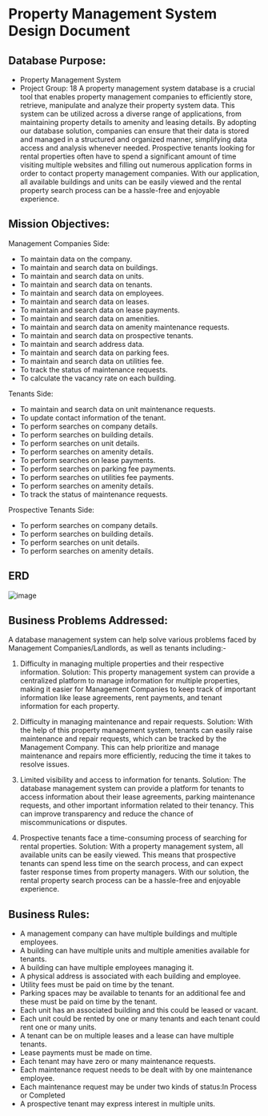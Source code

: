 # Property Management System Design Document

## Database Purpose:
- Property Management System
- Project Group: 18
A property management system database is a crucial tool that enables property management companies to efficiently store, retrieve, manipulate and analyze their property system data. This system can be utilized across a diverse range of applications, from maintaining property details to amenity and leasing details. By adopting our database solution, companies can ensure that their data is stored and managed in a structured and organized manner, simplifying data access and analysis whenever needed.
Prospective tenants looking for rental properties often have to spend a significant amount of time visiting multiple websites and filling out numerous application forms in order to contact property management companies. With our application, all available buildings and units can be easily viewed and the rental property search process can be a hassle-free and enjoyable experience.


## Mission Objectives: 
Management Companies Side:
- To maintain data on the company.
- To maintain and search data on buildings.
- To maintain and search data on units.
- To maintain and search data on tenants.
- To maintain and search data on employees.
- To maintain and search data on leases.
- To maintain and search data on lease payments.
- To maintain and search data on amenities.
- To maintain and search data on amenity maintenance requests.
- To maintain and search data on prospective tenants.
- To maintain and search address data.
- To maintain and search data on parking fees.
- To maintain and search data on utilities fee.
- To track the status of maintenance requests.
- To calculate the vacancy rate on each building.

Tenants Side:
- To maintain and search data on unit maintenance requests.
- To update contact information of the tenant.
- To perform searches on company details.
- To perform searches on building details.
- To perform searches on unit details.
- To perform searches on amenity details.
- To perform searches on lease payments.
- To perform searches on parking fee payments.
- To perform searches on utilities fee payments.
- To perform searches on amenity details.
- To track the status of maintenance requests.
 
Prospective Tenants Side:
- To perform searches on company details.
- To perform searches on building details.
- To perform searches on unit details.
- To perform searches on amenity details.

## ERD
![image](https://github.com/SinianLiu/DAMG6210-DatabaseDesign-DataManagement-Final-Project/assets/113807640/285596db-3791-4ecb-84df-c111d7a867a8)

## Business Problems Addressed:
A database management system can help solve various problems faced by Management Companies/Landlords, as well as tenants including:-
1. Difficulty in managing multiple properties and their respective information.
Solution: This property management system can provide a centralized platform to manage information for multiple properties, making it easier for Management Companies to keep track of important information like lease agreements, rent payments, and tenant information for each property.
2. Difficulty in managing maintenance and repair requests.
Solution: With the help of this property management system, tenants can easily raise maintenance and repair requests, which can be tracked by the Management Company. This can help prioritize and manage maintenance and repairs more efficiently, reducing the time it takes to resolve issues.
 
3. Limited visibility and access to information for tenants.
Solution: The database management system can provide a platform for tenants to access information about their lease agreements, parking maintenance requests, and other important information related to their tenancy. This can improve transparency and reduce the chance of miscommunications or disputes.
4. Prospective tenants face a time-consuming process of searching for rental properties.
Solution: With a property management system, all available units can be easily viewed. This means that prospective tenants can spend less time on the search process, and can expect faster response times from property managers. With our solution, the rental property search process can be a hassle-free and enjoyable experience.


## Business Rules:
- A management company can have multiple buildings and multiple employees.
- A building can have multiple units and multiple amenities available for tenants.
- A building can have multiple employees managing it.
- A physical address is associated with each building and employee.
- Utility fees must be paid on time by the tenant.
- Parking spaces may be available to tenants for an additional fee and these must be paid on
time by the tenant.
- Each unit has an associated building and this could be leased or vacant.
- Each unit could be rented by one or many tenants and each tenant could rent one or many
units.
- A tenant can be on multiple leases and a lease can have multiple tenants.
- Lease payments must be made on time.
- Each tenant may have zero or many maintenance requests.
- Each maintenance request needs to be dealt with by one maintenance employee.
- Each maintenance request may be under two kinds of status:In Process or Completed
- A prospective tenant may express interest in multiple units.





  

